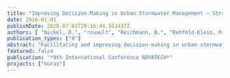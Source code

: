 ```yaml
---
title: "Improving Decision-Making in Urban Stormwater Management – Strategy and stakeholder process"
date: 2016-01-01
publishDate: 2020-07-03T20:16:44.913437Z
authors: [ "Nickel, D.", "rouault", "Reichmann, B.", "Rehfeld-Klein, M.", "Heinzmann, B.", "Joswig, K.", "Strehl, C.", "Hein, A.", "matzinger" ]
publication_types: ["0"]
abstract: "Facilitating and improving decision-making in urban stormwater management is a key goal of the interdisciplinary research project “Concepts for urban rainwater management, drainage and sewage systems” (KURAS). By reinstating a more natural hydrological cycle, by increasing infiltration, evapotranspiration and stormwater reuse at the building or neighborhood level, e.g. via green roofs, pervious surfaces, swales and artificial ponds, to name but a few, stormwater management has the potential not only to reduce flooding and river degradation but also to improve landscape and habitat quality, the urban climate and resource efficiency, to reduce costs, and to respond more flexibly to uncertain future conditions. These multiple potential benefits have been valuated in a systematic way, thus providing a quantitative and comparative assessment of the effects of the various approaches to stormwater management as a basis for decision-making. An important element is the stakeholder involvement in planning in order to expose interests, resolve conflicts and to discuss existing financial, legal, administrative and knowledge-related barriers to adapted urban stormwater management. For two representative neighborhoods in Berlin, Germany, alternative and realistic stormwater management scenarios have been developed based upon an analysis of the current state and evaluated using the effect indicators. Central actors for stormwater management in Berlin are collaborating with other stakeholders in the sample neighborhoods to formulate and prioritize goals regarding the selection of measures, to discuss the evaluation results and to develop transition strategies. The presentation will focus on this experience of stakeholder participation in the design of stormwater management systems on the neighborhood scale. It will present preliminary findings to be translated into recommendations for policy makers and practitioners."
featured: false
publication: "*9th International Conference NOVATECH*"
projects: ["kuras"]
---
```


